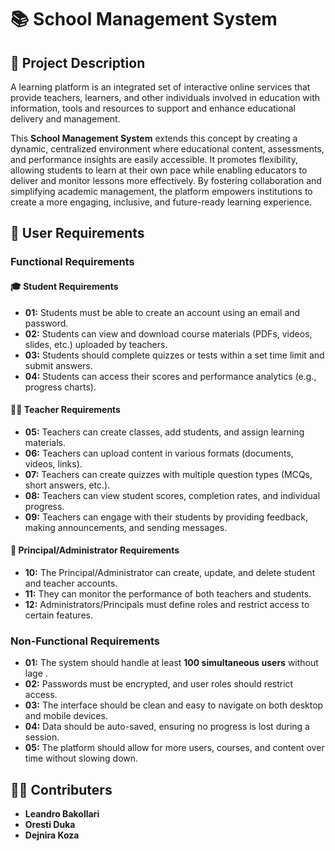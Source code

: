 # 📚 School Management System

## 📝 Project Description  

A learning platform is an integrated set of interactive online services that provide teachers, learners, and other individuals involved  in education with information, tools and resources to support and enhance educational delivery and management. 

This **School Management System** extends this concept by creating a dynamic, centralized environment where educational content, assessments, and performance insights are easily accessible. It promotes flexibility, allowing students to learn at their own pace while enabling educators to deliver and monitor lessons more effectively. By fostering collaboration and simplifying academic management, the platform empowers institutions to create a more engaging, inclusive, and future-ready learning experience.

## 🎯 User Requirements  

### Functional Requirements  

#### 🎓 **Student Requirements**  
- **01:** Students must be able to create an account using an email and password.  
- **02:** Students can view and download course materials (PDFs, videos, slides, etc.) uploaded by teachers.  
- **03:** Students should complete quizzes or tests within a set time limit and submit answers.  
- **04:** Students can access their scores and performance analytics (e.g., progress charts).  

####  👩‍🏫 **Teacher Requirements**  
- **05:** Teachers can create classes, add students, and assign learning materials.  
- **06:** Teachers can upload content in various formats (documents, videos, links).  
- **07:** Teachers can create quizzes with multiple question types (MCQs, short answers, etc.).  
- **08:** Teachers can view student scores, completion rates, and individual progress.
 - **09:** Teachers can engage with their students by providing feedback, making announcements, and sending messages.


#### 🔧 **Principal/Administrator Requirements**  
- **10:** The Principal/Administrator can create, update, and delete student and teacher accounts.  
- **11:** They can monitor the performance of both teachers and students.   
- **12:** Administrators/Principals must define roles and restrict access to certain features.  

### Non-Functional Requirements  

- **01:** The system should handle at least **100 simultaneous users** without lage .  
- **02:** Passwords must be encrypted, and user roles should restrict access.  
- **03:** The interface should be clean and easy to navigate on both desktop and mobile devices.  
- **04:** Data should be auto-saved, ensuring no progress is lost during a session.  
- **05:** The platform should allow for more users, courses, and content over time without slowing down.


## 👨‍💻 Contributers
- **Leandro Bakollari**
- **Oresti Duka**
- **Dejnira Koza**
